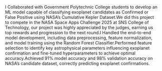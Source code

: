 I Collaborated with Government Polytechnic College students to develop an ML model capable of
classifying exoplanet candidates as Confirmed or False Positive using NASA’s Cumulative Kepler Dataset.We did this project to compete in the NASA Space Apps Challenge 2025 at SNS College of
Technology, our project was highly appreciated by the judges, earning us top rewards and progression
to the next round.I Handled the end-to-end model development, including data preprocessing, feature normalization,
and model training using the Random Forest Classifier.Performed feature selection to identify key astrophysical parameters influencing exoplanet
confirmation and fine-tuned hyperparameters to achieve optimal accuracy.Achieved 91% model accuracy and 98% validation accuracy on NASA’s candidate dataset, correctly
predicting exoplanet confirmations.
